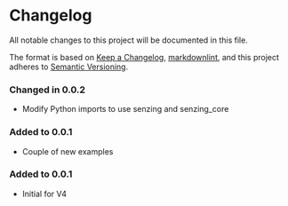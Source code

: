 # Changelog

All notable changes to this project will be documented in this file.

The format is based on [Keep a Changelog], [markdownlint],
and this project adheres to [Semantic Versioning].

### Changed in 0.0.2

- Modify Python imports to use senzing and senzing_core

### Added to 0.0.1

- Couple of new examples


### Added to 0.0.1

- Initial for V4

[Keep a Changelog]: https://keepachangelog.com/en/1.0.0/
[markdownlint]: https://dlaa.me/markdownlint/
[Semantic Versioning]: https://semver.org/spec/v2.0.0.html
